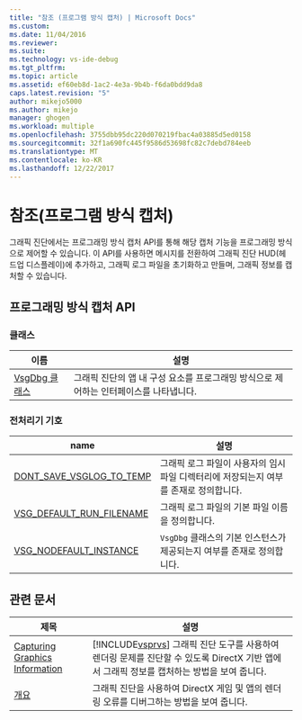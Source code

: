 ```yaml
---
title: "참조 (프로그램 방식 캡처) | Microsoft Docs"
ms.custom: 
ms.date: 11/04/2016
ms.reviewer: 
ms.suite: 
ms.technology: vs-ide-debug
ms.tgt_pltfrm: 
ms.topic: article
ms.assetid: ef60eb8d-1ac2-4e3a-9b4b-f6da0bdd9da8
caps.latest.revision: "5"
author: mikejo5000
ms.author: mikejo
manager: ghogen
ms.workload: multiple
ms.openlocfilehash: 3755dbb95dc220d070219fbac4a03885d5ed0158
ms.sourcegitcommit: 32f1a690fc445f9586d53698fc82c7debd784eeb
ms.translationtype: MT
ms.contentlocale: ko-KR
ms.lasthandoff: 12/22/2017
---
```

# <a name="reference-programmatic-capture"></a>참조(프로그램 방식 캡처)
그래픽 진단에서는 프로그래밍 방식 캡처 API를 통해 해당 캡처 기능을 프로그래밍 방식으로 제어할 수 있습니다. 이 API를 사용하면 메시지를 전환하여 그래픽 진단 HUD(헤드업 디스플레이)에 추가하고, 그래픽 로그 파일을 초기화하고 만들며, 그래픽 정보를 캡처할 수 있습니다.  
  
## <a name="programmatic-capture-apis"></a>프로그래밍 방식 캡처 API  
  
### <a name="classes"></a>클래스  
  
|이름|설명|  
|----------|-----------------|  
|[VsgDbg 클래스](vsgdbg-class.md)|그래픽 진단의 앱 내 구성 요소를 프로그래밍 방식으로 제어하는 인터페이스를 나타냅니다.|  
  
### <a name="preprocessor-symbols"></a>전처리기 기호  
  
|name|설명|  
|----------|-----------------|  
|[DONT_SAVE_VSGLOG_TO_TEMP](dont-save-vsglog-to-temp.md)|그래픽 로그 파일이 사용자의 임시 파일 디렉터리에 저장되는지 여부를 존재로 정의합니다.|  
|[VSG_DEFAULT_RUN_FILENAME](vsg-default-run-filename.md)|그래픽 로그 파일의 기본 파일 이름을 정의합니다.|  
|[VSG_NODEFAULT_INSTANCE](vsg-nodefault-instance.md)|`VsgDbg` 클래스의 기본 인스턴스가 제공되는지 여부를 존재로 정의합니다.|  
  
## <a name="related-articles"></a>관련 문서  
  
|제목|설명|  
|-----------|-----------------|  
|[Capturing Graphics Information](capturing-graphics-information.md)|[!INCLUDE[vsprvs](../../code-quality/includes/vsprvs_md.md)] 그래픽 진단 도구를 사용하여 렌더링 문제를 진단할 수 있도록 DirectX 기반 앱에서 그래픽 정보를 캡처하는 방법을 보여 줍니다.|  
|[개요](overview-of-visual-studio-graphics-diagnostics.md)|그래픽 진단을 사용하여 DirectX 게임 및 앱의 렌더링 오류를 디버그하는 방법을 보여 줍니다.|